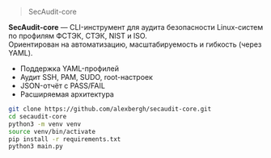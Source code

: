 > SecAudit-core

**SecAudit-core** —  CLI-инструмент для аудита безопасности Linux-систем по профилям ФСТЭК, СТЭК, NIST и ISO.  
Ориентирован на автоматизацию, масштабируемость и гибкость (через YAML).

- Поддержка YAML-профилей
- Аудит SSH, PAM, SUDO, root-настроек
- JSON-отчёт с PASS/FAIL
- Расширяемая архитектура

```bash
git clone https://github.com/alexbergh/secaudit-core.git
cd secaudit-core
python3 -m venv venv
source venv/bin/activate
pip install -r requirements.txt
python3 main.py
